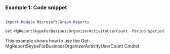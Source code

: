 ### Example 1: Code snippet

```powershell

Import-Module Microsoft.Graph.Reports

Get-MgReportSkypeForBusinessOrganizerActivityUserCount -Period $periodId 

```
This example shows how to use the Get-MgReportSkypeForBusinessOrganizerActivityUserCount Cmdlet.

